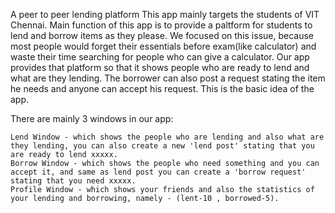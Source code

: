 A peer to peer lending platform This app mainly targets the students of VIT Chennai. Main function of this app is to provide a paltform for students to lend and borrow items as they please. We focused on this issue, because most people would forget their essentials before exam(like calculator) and waste their time searching for people who can give a calculator. Our app provides that platform so that it shows people who are ready to lend and what are they lending. The borrower can also post a request stating the item he needs and anyone can accept his request. This is the basic idea of the app.

There are mainly 3 windows in our app:

    Lend Window - which shows the people who are lending and also what are they lending, you can also create a new 'lend post' stating that you are ready to lend xxxxx.
    Borrow Window - which shows the people who need something and you can accept it, and same as lend post you can create a 'borrow request' stating that you need xxxxx.
    Profile Window - which shows your friends and also the statistics of your lending and borrowing, namely - (lent-10 , borrowed-5).

